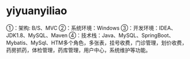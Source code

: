 # yiyuanyiliao
①：架构: B/S、MVC ②：系统环境：Windows ③：开发环境：IDEA、JDK1.8、MySQL、Maven ④：技术栈：Java、MySQL、SpringBoot、Mybatis、MySql、HTM多个角色，多张表，挂号收费，门诊管理，划价收费，药房抓药，体检管理，药库管理，用户中心，系统维护等功能。
